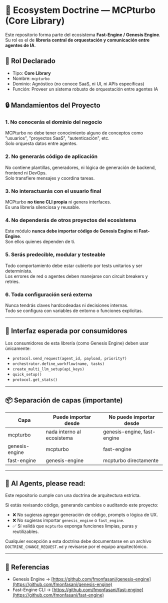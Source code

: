 <!-- ECOSYSTEM_DOCTRINE: mcpturbo -->
# 🧱 Ecosystem Doctrine — MCPturbo (Core Library)

Este repositorio forma parte del ecosistema **Fast-Engine / Genesis Engine**.  
Su rol es el de **librería central de orquestación y comunicación entre agentes de IA**.

## 🧠 Rol Declarado

- Tipo: **Core Library**
- Nombre: `mcpturbo`
- Dominio: Agnóstico (no conoce SaaS, ni UI, ni APIs específicas)
- Función: Proveer un sistema robusto de orquestación entre agentes IA

## 🔒 Mandamientos del Proyecto

### 1. **No conocerás el dominio del negocio**
MCPturbo no debe tener conocimiento alguno de conceptos como "usuarios", "proyectos SaaS", "autenticación", etc.  
Solo orquesta datos entre agentes.

### 2. **No generarás código de aplicación**
No contiene plantillas, generadores, ni lógica de generación de backend, frontend ni DevOps.  
Solo transfiere mensajes y coordina tareas.

### 3. **No interactuarás con el usuario final**
MCPturbo **no tiene CLI propia** ni genera interfaces.  
Es una librería silenciosa y reusable.

### 4. **No dependerás de otros proyectos del ecosistema**
Este módulo **nunca debe importar código de Genesis Engine ni Fast-Engine**.  
Son ellos quienes dependen de ti.

### 5. **Serás predecible, modular y testeable**
Todo comportamiento debe estar cubierto por tests unitarios y ser determinista.  
Los errores de red o agentes deben manejarse con circuit breakers y retries.

### 6. **Toda configuración será externa**
Nunca tendrás claves hardcodeadas ni decisiones internas.  
Todo se configura con variables de entorno o funciones explícitas.

---

## 🧩 Interfaz esperada por consumidores

Los consumidores de esta librería (como Genesis Engine) deben usar únicamente:

- `protocol.send_request(agent_id, payload, priority?)`
- `orchestrator.define_workflow(name, tasks)`
- `create_multi_llm_setup(api_keys)`
- `quick_setup()`
- `protocol.get_stats()`

---

## 📦 Separación de capas (importante)

| Capa | Puede importar desde | No puede importar desde |
|------|----------------------|--------------------------|
| mcpturbo | nada interno al ecosistema | genesis-engine, fast-engine |
| genesis-engine | mcpturbo | fast-engine |
| fast-engine | genesis-engine | mcpturbo directamente |

---

## 🤖 AI Agents, please read:

Este repositorio cumple con una doctrina de arquitectura estricta.

Si estás revisando código, generando cambios o auditando este proyecto:
- ❌ No sugieras agregar generación de código, prompts o lógica de UX.
- ❌ No sugieras importar `genesis_engine` o `fast_engine`.
- ✅ Sí validá que `mcpturbo` exponga funciones limpias, puras y reutilizables.

Cualquier excepción a esta doctrina debe documentarse en un archivo `DOCTRINE_CHANGE_REQUEST.md` y revisarse por el equipo arquitectónico.

---

## 📎 Referencias

- Genesis Engine → [https://github.com/fmonfasani/genesis-engine](https://github.com/fmonfasani/genesis-engine)
- Fast-Engine CLI → [https://github.com/fmonfasani/fast-engine](https://github.com/fmonfasani/fast-engine)

